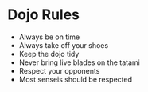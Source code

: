 Dojo Rules
==========
* Always be on time
* Always take off your shoes
* Keep the dojo tidy
* Never bring live blades on the tatami
* Respect your opponents
* Most senseis should be respected
